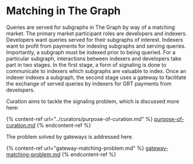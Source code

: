 # Matching in The Graph

Queries are served for subgraphs in The Graph by way of a matching market. The primary market participant roles are developers and indexers. Developers want queries served for their subgraphs of interest. Indexers want to profit from payments for indexing subgraphs and serving queries. Importantly, a subgraph must be indexed prior to being queried. For a particular subgraph, interactions between indexers and developers take part in two stages. In the first stage, a form of signaling is done to communicate to indexers which subgraphs are valuable to index. Once an indexer indexes a subgraph, the second stage uses a gateway to facilitate the exchange of served queries by indexers for GRT payments from developers.

Curation aims to tackle the signaling problem, which is discussed more here:

{% content-ref url="../curators/purpose-of-curation.md" %}
[purpose-of-curation.md](../curators/purpose-of-curation.md)
{% endcontent-ref %}

The problem solved by gateways is addressed here.

{% content-ref url="gateway-matching-problem.md" %}
[gateway-matching-problem.md](gateway-matching-problem.md)
{% endcontent-ref %}



